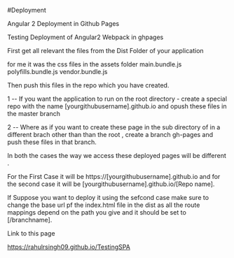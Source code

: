 #Deployment

Angular 2 Deployment in Github Pages

Testing Deployment of Angular2 Webpack in ghpages

First get all relevant the files from the Dist Folder of your application

for me it was the css files in the assets folder main.bundle.js polyfills.bundle.js vendor.bundle.js

Then push this files in the repo which you have created.

1 -- If you want the application to run on the root directory - create a special repo with the name [yourgithubusername].github.io and opush these files in the master branch

2 -- Where as if you want to create these page in the sub directory of in a different brach other than than the root , create a branch gh-pages and push these files in that branch.

In both the cases the way we access these deployed pages will be different .

For the First Case it will be https://[yourgithubusername].github.io and for the second case it will be [yourgithubusername].github.io/[Repo name].

If Suppose you want to deploy it using the sefcond case make sure to change the base url pf the index.html file in the dist as all the route mappings depend on the path you give and it should be set to [/branchname].

Link to this page

https://rahulrsingh09.github.io/TestingSPA
